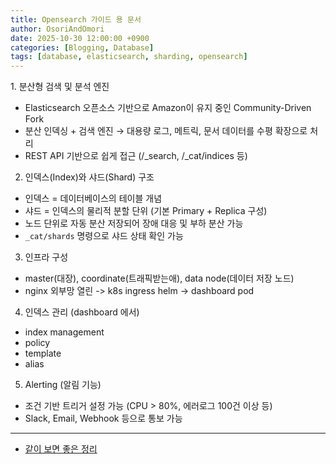 ```yaml
---
title: Opensearch 가이드 용 문서
author: OsoriAndOmori
date: 2025-10-30 12:00:00 +0900
categories: [Blogging, Database]
tags: [database, elasticsearch, sharding, opensearch]
---
```


1.️ 분산형 검색 및 분석 엔진
- Elasticsearch 오픈소스 기반으로 Amazon이 유지 중인 Community-Driven Fork
- 분산 인덱싱 + 검색 엔진 → 대용량 로그, 메트릭, 문서 데이터를 수평 확장으로 처리
- REST API 기반으로 쉽게 접근 (/_search, /_cat/indices 등)

2. 인덱스(Index)와 샤드(Shard) 구조
- 인덱스 = 데이터베이스의 테이블 개념
- 샤드 = 인덱스의 물리적 분할 단위 (기본 Primary + Replica 구성)
- 노드 단위로 자동 분산 저장되어 장애 대응 및 부하 분산 가능
- `_cat/shards` 명령으로 샤드 상태 확인 가능

3. 인프라 구성
- master(대장), coordinate(트래픽받는애), data node(데이터 저장 노드)
- nginx 외부망 열린 -> k8s ingress helm -> dashboard pod

4. 인덱스 관리 (dashboard 에서)
- index management
- policy
- template
- alias

5. Alerting (알림 기능)
- 조건 기반 트리거 설정 가능 (CPU > 80%, 에러로그 100건 이상 등)
- Slack, Email, Webhook 등으로 통보 가능

----------
- [같이 보면 좋은 정리](https://osoriandomori.github.io/posts/ElasticSearch-1%EB%85%84%EA%B0%84-%EC%9A%B4%EC%98%81%ED%95%98%EB%A9%B0/)
